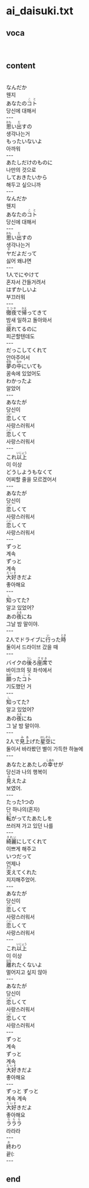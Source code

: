 <h1>ai_daisuki.txt</h1>
<h2>voca</h2><br>
<h2>content</h2><br>
なんだか<br>
웬지<br>
あなたの<Ruby><rb>コト</rb><rt>こと</rt></Ruby><br>
당신에 대해서<br>
---<br>
<Ruby><rb>思</rb><rt>おも</rt></Ruby>い<Ruby><rb>出</rb><rt>だ</rt></Ruby>すの<br>
생각나는거<br>
もったいないよ<br>
아까워<br>
---<br>
あたしだけのものに<br>
나만의 것으로<br>
しておきたいから<br>
해두고 싶으니까<br>
---<br>
なんだか<br>
웬지<br>
あなたの<Ruby><rb>コト</rb><rt>こと</rt></Ruby><br>
당신에 대해서<br>
---<br>
<Ruby><rb>思</rb><rt>おも</rt></Ruby>い<Ruby><rb>出</rb><rt>だ</rt></Ruby>すの<br>
생각나는거<br>
<Ruby><rb>ヤ</rb><rt>や</rt></Ruby>だよだって<br>
싫어 왜냐면<br>
---<br>
1人でにやけて<br>
혼자서 간들거려서<br>
はずかしいよ<br>
부끄러워<br>
---<br>
<Ruby><rb>徹夜</rb><rt>てつや</rt></Ruby>で<Ruby><rb>帰</rb><rt>かえ</rt></Ruby>ってきて<br>
밤새 일하고 돌아와서<br>
<Ruby><rb>疲</rb><rt>つか</rt></Ruby>れてるのに<br>
피곤할텐데도<br>
---<br>
だっこしてくれて<br>
안아주어서<br>
<Ruby><rb>夢</rb><rt>ゆめ</rt></Ruby>の<Ruby><rb>中</rb><rt>なか</rt></Ruby>にいても<br>
꿈속에 있었어도<br>
わかったよ<br>
알았어<br>
---<br>
あなたが<br>
당신이<br>
<Ruby><rb>恋</rb><rt>こい</rt></Ruby>しくて<br>
사랑스러워서<br>
<Ruby><rb>恋</rb><rt>こい</rt></Ruby>しくて<br>
사랑스러워서<br>
---<br>
これ<Ruby><rb>以上</rb><rt>いじょう</rt></Ruby><br>
이 이상<br>
どうしようもなくて<br>
어찌할 줄을 모르겠어서<br>
---<br>
あなたが<br>
당신이<br>
<Ruby><rb>恋</rb><rt>こい</rt></Ruby>しくて<br>
사랑스러워서<br>
<Ruby><rb>恋</rb><rt>こい</rt></Ruby>しくて<br>
사랑스러워서<br>
---<br>
ずっと<br>
계속<br>
ずっと<br>
계속<br>
<Ruby><rb>大好</rb><rt>だいす</rt></Ruby>きだよ<br>
좋아해요<br>
---<br>
<Ruby><rb>知</rb><rt>し</rt></Ruby>ってた?<br>
알고 있었어?<br>
あの<Ruby><rb>夜</rb><rt>よる</rt></Ruby>にね<br>
그날 밤 말이야.<br>
---<br>
2人でドライブに<Ruby><rb>行</rb><rt>い</rt></Ruby>った<Ruby><rb>時</rb><rt>とき</rt></Ruby><br>
둘이서 드라이브 갔을 때<br>
---<br>
バイクの<Ruby><rb>後</rb><rt>うし</rt></Ruby>ろ<Ruby><rb>座席</rb><rt>ざせき</rt></Ruby>で<br>
바이크의 뒷 좌석에서<br>
<Ruby><rb>願</rb><rt>ねが</rt></Ruby>った<Ruby><rb>コト</rb><rt>こと</rt></Ruby><br>
기도했던 거<br>
---<br>
<Ruby><rb>知</rb><rt>し</rt></Ruby>ってた?<br>
알고 있었어?<br>
あの<Ruby><rb>夜</rb><rt>よる</rt></Ruby>にね<br>
그 날 밤 말이야.<br>
---<br>
2人で<Ruby><rb>見上</rb><rt>みあ</rt></Ruby>げた<Ruby><rb>星空</rb><rt>ほしぞら</rt></Ruby>に<br>
둘이서 바라봤던 별이 가득한 하늘에<br>
---<br>
あなたとあたしの<Ruby><rb>幸</rb><rt>しあわ</rt></Ruby>せが<br>
당신과 나의 행복이<br>
<Ruby><rb>見</rb><rt>み</rt></Ruby>えたよ<br>
보였어.<br>
---<br>
たった1つの<br>
단 하나의(혼자)<br>
<Ruby><rb>転</rb><rt>ころ</rt></Ruby>がってたあたしを<br>
쓰러져 가고 있던 나를<br>
---<br>
<Ruby><rb>綺麗</rb><rt>きれい</rt></Ruby>にしてくれて<br>
이쁘게 해주고<br>
いつだって<br>
언제나<br>
<Ruby><rb>支</rb><rt>ささ</rt></Ruby>えてくれた<br>
지지해주었어.<br>
---<br>
あなたが<br>
당신이<br>
<Ruby><rb>恋</rb><rt>こい</rt></Ruby>しくて<br>
사랑스러워서<br>
<Ruby><rb>恋</rb><rt>こい</rt></Ruby>しくて<br>
사랑스러워서<br>
---<br>
これ<Ruby><rb>以上</rb><rt>いじょう</rt></Ruby><br>
이 이상<br>
<Ruby><rb>離</rb><rt>はな</rt></Ruby>れたくないよ<br>
멀어지고 싶지 않아<br>
---<br>
あなたが<br>
당신이<br>
<Ruby><rb>恋</rb><rt>こい</rt></Ruby>しくて<br>
사랑스러워서<br>
<Ruby><rb>恋</rb><rt>こい</rt></Ruby>しくて<br>
사랑스러워서<br>
---<br>
ずっと<br>
계속<br>
ずっと<br>
계속<br>
<Ruby><rb>大好</rb><rt>だいす</rt></Ruby>きだよ<br>
좋아해요<br>
---<br>
ずっと ずっと<br>
계속  계속<br>
<Ruby><rb>大好</rb><rt>だいす</rt></Ruby>きだよ<br>
좋아해요<br>
<Ruby><rb>ラララ</rb><rt>ららら</rt></Ruby><br>
라라라<br>
---<br>
<ruby><rb>終</rb><rt>お</rt></ruby>わり<br>
끝(:<br>
---<br>
<h2>end</h2>
